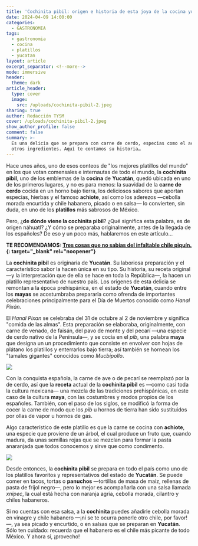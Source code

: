 ```yaml
---
title: 'Cochinita pibil: origen e historia de esta joya de la cocina yucateca'
date: 2024-04-09 14:00:00
categories:
  - GASTRONOMIA
tags:
  - gastronomia
  - cocina
  - platillos
  - yucatan
layout: article
excerpt_separator: <!--more-->
mode: immersive
header:
  theme: dark
article_header:
  type: cover
  image:
    src: /uploads/cochinita-pibil-2.jpeg
sharing: true
author: Redacción TYSM
cover: /uploads/cochinita-pibil-2.jpeg
show_author_profile: false
comment: false
summary: >-
  Es una delicia que se prepara con carne de cerdo, especias como el achiote y
  otros ingredientes. Aquí te contamos su historia…
---
```

Hace unos años, uno de esos conteos de "los mejores platillos del mundo" en los que votan comensales e internautas de todo el mundo, la **cochinita** **pibil**, uno de los emblemas de la **cocina** de **Yucatán**, quedó ubicada en uno de los primeros lugares, y no es para menos: la suavidad de la **carne de cerdo** cocida en un horno bajo tierra, los deliciosos sabores que aportan especias, hierbas y el famoso **achiote**, así como los aderezos —cebolla morada encurtida y chile habanero, picado o en salsa— lo convierten, sin duda, en uno de los **platillos** más sabrosos de México.

Pero, ¿**de dónde viene la cochinita pibil**? ¿Qué significa esta palabra, es de origen náhuatl? ¿Y cómo se preparaba originalmente, antes de la llegada de los españoles? De eso y un poco más, hablaremos en este artículo…

**TE RECOMENDAMOS: [Tres cosas que no sabías del infaltable chile piquín.](https://blog.tonoysumariachi.com/gastronomia/2024/03/06/tres-cosas-que-no-sab%C3%ADas-del-infaltable-chile-piqu%C3%ADn.html){: target="_blank" rel="noopener"}**

La **cochinita pibil** es originaria de **Yucatán**. Su laboriosa preparación y el característico sabor la hacen única en su tipo. Su historia, su receta original —y la interpretación que de ella se hace en toda la República—, la hacen un platillo representativo de nuestro país. Los orígenes de esta delicia se remontan a la época prehispánica, en el estado de **Yucatán**, cuando entre los **mayas** se acostumbraba prepararla como ofrenda de importantes celebraciones principalmente para el Día de Muertos conocido como *Hanal Pixán*.

El *Hanal Pixan* se celebraba del 31 de octubre al 2 de noviembre y significa "comida de las almas". Esta preparación se elaboraba, originalmente, con carne de venado, de faisán, del pavo de monte y del pecarí —una especie de cerdo nativo de la Península—, y se cocía en el *pib*, una palabra **maya** que designa un un procedimiento que consiste en envolver con hojas de plátano los platillos y enterrarlos bajo tierra; así también se hornean los "tamales gigantes" conocidos como *Mucbipollo*.

![](https://upload.wikimedia.org/wikipedia/commons/thumb/9/9c/Enterrando_los_pibipollos.jpg/1024px-Enterrando_los_pibipollos.jpg)

Con la conquista española, la carne de ave o de pecarí se reemplazó por la de cerdo, así que la **receta**&nbsp;actual de la **cochinita pibil** es —como casi toda la cultura mexicana— una mezcla de las tradiciones prehispánicas, en este caso de la cultura **maya**, con las costumbres y modos propios de los españoles. También, con el paso de los siglos, se modificó la forma de cocer la carne de modo que los *pib* u hornos de tierra han sido sustituidos por ollas de vapor u hornos de gas.

Algo característico de este platillo es que la carne se cocina con **achiote**, una especie que proviene de un árbol, el cual produce un fruto que, cuando madura, da unas semillas rojas que se mezclan para formar la pasta anaranjada que todos conocemos y sirve que como condimento.

![](https://upload.wikimedia.org/wikipedia/commons/6/6a/Bixa_orellana_fruit_open.jpg)

Desde entonces, la **cochinita pibil** se prepara en todo el país como uno de los platillos favoritos y representativos del estado de **Yucatán**. Se puede comer en tacos, tortas o **panuchos** —tortillas de masa de maíz, rellenas de pasta de frijol negro—, pero lo mejor es acompañarla con una salsa llamada *xnipec*, la cual está hecha con naranja agria, cebolla morada, cilantro y chiles habaneros.

Si no cuentas con esa salsa, a la **cochinita** puedes añadirle cebolla morada en vinagre y chile habanero —¡ni se te ocurra ponerle otro chile, por favor!—, ya sea picado y encurtido, o en salsas que se preparan en **Yucatán**. Sólo ten cuidado: recuerda que el habanero es el chile más picante de todo México. Y ahora sí, ¡provecho!